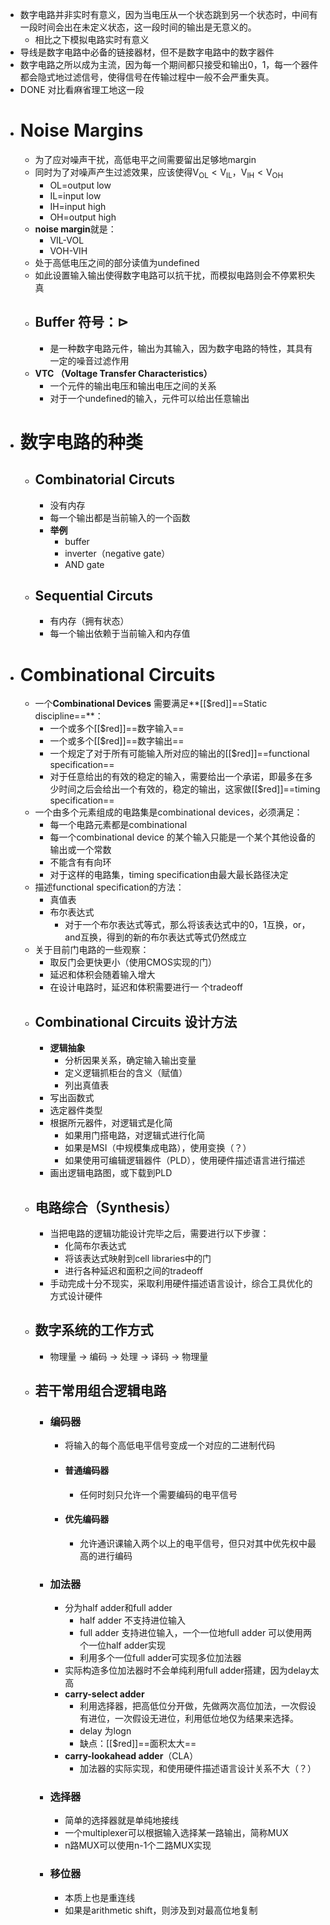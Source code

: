 - 数字电路并非实时有意义，因为当电压从一个状态跳到另一个状态时，中间有一段时间会出在未定义状态，这一段时间的输出是无意义的。
	- 相比之下模拟电路实时有意义
- 导线是数字电路中必备的链接器材，但不是数字电路中的数字器件
- 数字电路之所以成为主流，因为每一个期间都只接受和输出0，1，每一个器件都会隐式地过滤信号，使得信号在传输过程中一般不会严重失真。
- DONE 对比看麻省理工地这一段
- # Noise Margins
	- 为了应对噪声干扰，高低电平之间需要留出足够地margin
	- 同时为了对噪声产生过滤效果，应该使得$\mathrm{V_{OL}<V_{IL}，V_{IH}<V_{OH}}$
		- OL=output low
		- IL=input low
		- IH=input high
		- OH=output high
	- **noise margin**就是：
		- VIL-VOL
		- VOH-VIH
	- 处于高低电压之间的部分读值为undefined
	- 如此设置输入输出使得数字电路可以抗干扰，而模拟电路则会不停累积失真
	- ## Buffer 符号：$\vartriangleright$
		- 是一种数字电路元件，输出为其输入，因为数字电路的特性，其具有一定的噪音过滤作用
	- **VTC （Voltage Transfer Characteristics）**
		- 一个元件的输出电压和输出电压之间的关系
		- 对于一个undefined的输入，元件可以给出任意输出
- # 数字电路的种类
	- ## Combinatorial Circuts
		- 没有内存
		- 每一个输出都是当前输入的一个函数
		- **举例**
			- buffer
			- inverter（negative gate）
			- AND gate
	- ## Sequential Circuts
		- 有内存（拥有状态）
		- 每一个输出依赖于当前输入和内存值
- # Combinational Circuits
	- 一个**Combinational Devices** 需要满足**[[$red]]==Static discipline==**：
		- 一个或多个[[$red]]==数字输入==
		- 一个或多个[[$red]]==数字输出==
		- 一个规定了对于所有可能输入所对应的输出的[[$red]]==functional specification==
		- 对于任意给出的有效的稳定的输入，需要给出一个承诺，即最多在多少时间之后会给出一个有效的，稳定的输出，这家做[[$red]]==timing specification==
	- 一个由多个元素组成的电路集是combinational devices，必须满足：
		- 每一个电路元素都是combinational
		- 每一个combinational device 的某个输入只能是一个某个其他设备的输出或一个常数
		- 不能含有有向环
		- 对于这样的电路集，timing specification由最大最长路径决定
	- 描述functional specification的方法：
		- 真值表
		- 布尔表达式
			- 对于一个布尔表达式等式，那么将该表达式中的0，1互换，or，and互换，得到的新的布尔表达式等式仍然成立
	- 关于目前门电路的一些观察：
		- 取反门会更快更小（使用CMOS实现的门）
		- 延迟和体积会随着输入增大
		- 在设计电路时，延迟和体积需要进行一 个tradeoff
	- ## Combinational Circuits 设计方法
		- **逻辑抽象**
			- 分析因果关系，确定输入输出变量
			- 定义逻辑抓柜台的含义（赋值）
			- 列出真值表
		- 写出函数式
		- 选定器件类型
		- 根据所元器件，对逻辑式是化简
			- 如果用门搭电路，对逻辑式进行化简
			- 如果是MSI（中规模集成电路），使用变换（？）
			- 如果使用可编辑逻辑器件（PLD），使用硬件描述语言进行描述
		- 画出逻辑电路图，或下载到PLD
	- ## 电路综合（Synthesis）
		- 当把电路的逻辑功能设计完毕之后，需要进行以下步骤：
			- 化简布尔表达式
			- 将该表达式映射到cell libraries中的门
			- 进行各种延迟和面积之间的tradeoff
		- 手动完成十分不现实，采取利用硬件描述语言设计，综合工具优化的方式设计硬件
	- ##  数字系统的工作方式
		- 物理量 -> 编码 -> 处理 -> 译码 -> 物理量
	- ## 若干常用组合逻辑电路
		- ### 编码器
			- 将输入的每个高低电平信号变成一个对应的二进制代码
			- #### 普通编码器
				- 任何时刻只允许一个需要编码的电平信号
			- #### 优先编码器
				- 允许通识课输入两个以上的电平信号，但只对其中优先权中最高的进行编码
		- ### 加法器
			- 分为half adder和full adder
				- half adder 不支持进位输入
				- full adder 支持进位输入，一个一位地full adder 可以使用两个一位half adder实现
				- 利用多个一位full adder可实现多位加法器
			- 实际构造多位加法器时不会单纯利用full adder搭建，因为delay太高
			- **carry-select adder**
				- 利用选择器，把高低位分开做，先做两次高位加法，一次假设有进位，一次假设无进位，利用低位地仅为结果来选择。
				- delay 为logn
				- 缺点：[[$red]]==面积太大==
			- **carry-lookahead adder**（CLA）
				- 加法器的实际实现，和使用硬件描述语言设计关系不大（？）
		- ### 选择器
			- 简单的选择器就是单纯地接线
			- 一个multiplexer可以根据输入选择某一路输出，简称MUX
			- n路MUX可以使用n-1个二路MUX实现
		- ### 移位器
			- 本质上也是重连线
			- 如果是arithmetic shift，则涉及到对最高位地复制